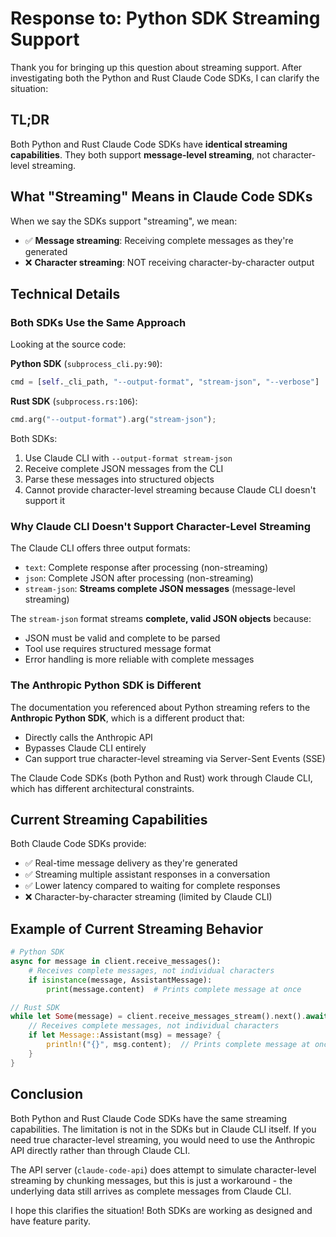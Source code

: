 # Response to: Python SDK Streaming Support

Thank you for bringing up this question about streaming support. After investigating both the Python and Rust Claude Code SDKs, I can clarify the situation:

## TL;DR
Both Python and Rust Claude Code SDKs have **identical streaming capabilities**. They both support **message-level streaming**, not character-level streaming.

## What "Streaming" Means in Claude Code SDKs

When we say the SDKs support "streaming", we mean:
- ✅ **Message streaming**: Receiving complete messages as they're generated
- ❌ **Character streaming**: NOT receiving character-by-character output

## Technical Details

### Both SDKs Use the Same Approach
Looking at the source code:

**Python SDK** (`subprocess_cli.py:90`):
```python
cmd = [self._cli_path, "--output-format", "stream-json", "--verbose"]
```

**Rust SDK** (`subprocess.rs:106`):
```rust
cmd.arg("--output-format").arg("stream-json");
```

Both SDKs:
1. Use Claude CLI with `--output-format stream-json`
2. Receive complete JSON messages from the CLI
3. Parse these messages into structured objects
4. Cannot provide character-level streaming because Claude CLI doesn't support it

### Why Claude CLI Doesn't Support Character-Level Streaming

The Claude CLI offers three output formats:
- `text`: Complete response after processing (non-streaming)
- `json`: Complete JSON after processing (non-streaming)  
- `stream-json`: **Streams complete JSON messages** (message-level streaming)

The `stream-json` format streams **complete, valid JSON objects** because:
- JSON must be valid and complete to be parsed
- Tool use requires structured message format
- Error handling is more reliable with complete messages

### The Anthropic Python SDK is Different

The documentation you referenced about Python streaming refers to the **Anthropic Python SDK**, which is a different product that:
- Directly calls the Anthropic API
- Bypasses Claude CLI entirely
- Can support true character-level streaming via Server-Sent Events (SSE)

The Claude Code SDKs (both Python and Rust) work through Claude CLI, which has different architectural constraints.

## Current Streaming Capabilities

Both Claude Code SDKs provide:
- ✅ Real-time message delivery as they're generated
- ✅ Streaming multiple assistant responses in a conversation
- ✅ Lower latency compared to waiting for complete responses
- ❌ Character-by-character streaming (limited by Claude CLI)

## Example of Current Streaming Behavior

```python
# Python SDK
async for message in client.receive_messages():
    # Receives complete messages, not individual characters
    if isinstance(message, AssistantMessage):
        print(message.content)  # Prints complete message at once
```

```rust
// Rust SDK  
while let Some(message) = client.receive_messages_stream().next().await {
    // Receives complete messages, not individual characters
    if let Message::Assistant(msg) = message? {
        println!("{}", msg.content);  // Prints complete message at once
    }
}
```

## Conclusion

Both Python and Rust Claude Code SDKs have the same streaming capabilities. The limitation is not in the SDKs but in Claude CLI itself. If you need true character-level streaming, you would need to use the Anthropic API directly rather than through Claude CLI.

The API server (`claude-code-api`) does attempt to simulate character-level streaming by chunking messages, but this is just a workaround - the underlying data still arrives as complete messages from Claude CLI.

I hope this clarifies the situation! Both SDKs are working as designed and have feature parity.